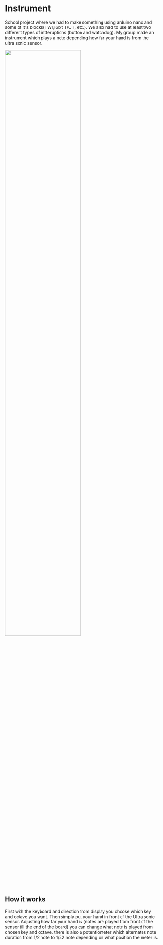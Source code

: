 # Instrument
School project where we had to make something using arduino nano and some of it's blocks(TWI,16bit T/C 1, etc.). We also had 
to use at least two different types of intteruptions (button and watchdog). My group made an instrument which plays a note 
depending how far your hand is from the ultra sonic sensor.

<img src="https://github.com/epalomak/Instrument/assets/58777327/8ee0b589-4483-482f-87a3-ba7eeb81b263" width=70% height=70%>

## How it works
First with the keyboard and direction from display you choose which key and octave you want.
Then simply put your hand in front of the Ultra sonic sensor. Adjusting how far your hand is (notes are played from front of the sensor
till the end of the board) you can change what note is played from chosen key and octave.
there is also a potentiometer which alternates note duration from 1/2 note to 1/32 note depending on what position the meter is.
